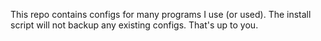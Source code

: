 This repo contains configs for many programs I use (or used). The
install script will not backup any existing configs. That's up to you.
